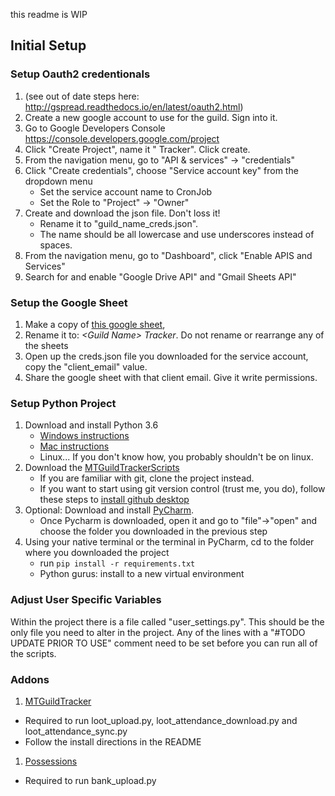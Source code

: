 
this readme is WIP

## Initial Setup

### Setup Oauth2 credentionals
  1. (see out of date steps here: http://gspread.readthedocs.io/en/latest/oauth2.html)
  1. Create a new google account to use for the guild. Sign into it.
  1. Go to Google Developers Console https://console.developers.google.com/project
  1. Click "Create Project", name it "<Guild Name> Tracker". Click create.
  1. From the navigation menu, go to "API & services" -> "credentials"
  1. Click "Create credentials", choose "Service account key" from the dropdown menu
      * Set the service account name to <Guild Name>CronJob
      * Set the Role to "Project" -> "Owner"
  1. Create and download the json file. Don't loss it!
        * Rename it to "guild_name_creds.json".
        * The name should be all lowercase and use underscores instead of spaces.
  1. From the navigation menu, go to "Dashboard", click "Enable APIS and Services"
  1. Search for and enable "Google Drive API" and "Gmail Sheets API"

### Setup the Google Sheet
  1. Make a copy of [this google sheet](https://docs.google.com/spreadsheets/d/1bWHOiqSNTIxd94vxGM6TU0JsaULuSRneZz3KpkWIayc/edit?usp=sharing),
  1. Rename it to: *\<Guild Name\> Tracker*. Do not rename or rearrange any of the sheets
  1. Open up the creds.json file you downloaded for the service account, copy the "client_email" value.
  1. Share the google sheet with that client email. Give it write permissions.

### Setup Python Project 
1. Download and install Python 3.6
    * [Windows instructions](https://docs.python.org/3/using/windows.html#installing-python)
    * [Mac instructions](https://docs.python.org/3/using/mac.html#installing-python)
    * Linux... If you don't know how, you probably shouldn't be on linux.
1. Download the [MTGuildTrackerScripts](https://github.com/mtoebes/MTGuildTrackerScripts)
    * If you are familiar with git, clone the project instead. 
    * If you want to start using git version control (trust me, you do), follow these steps to [install github desktop](https://help.github.com/desktop/guides/getting-started-with-github-desktop/installing-github-desktop/)
1. Optional: Download and install [PyCharm](https://www.jetbrains.com/pycharm/download). 
    * Once Pycharm is downloaded, open it and go to "file"->"open" and choose the folder you downloaded in the previous step 
1. Using your native terminal or the terminal in PyCharm, cd to the folder where you downloaded the project
    * run `pip install -r requirements.txt`
    * Python gurus: install to a new virtual environment


### Adjust User Specific Variables

Within the project there is a file called "user_settings.py". This should be the only file you need to alter in the project.
Any of the lines with a "\#TODO UPDATE PRIOR TO USE"  comment need to be set before you can run all of the scripts.


### Addons

1. [MTGuildTracker](https://github.com/mtoebes/MTGuildTracker)
  * Required to run loot_upload.py, loot_attendance_download.py and loot_attendance_sync.py
  * Follow the install directions in the README
  
1. [Possessions](https://github.com/Road-block/Possessions) 
  * Required to run bank_upload.py
